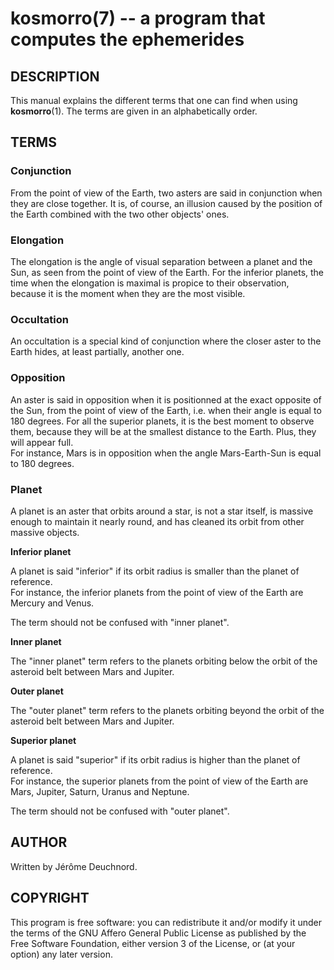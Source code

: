 # kosmorro(7) -- a program that computes the ephemerides

## DESCRIPTION

This manual explains the different terms that one can find when using **kosmorro**(1).
The terms are given in an alphabetically order.

## TERMS

### Conjunction

From the point of view of the Earth, two asters are said in conjunction when they are close together.
It is, of course, an illusion caused by the position of the Earth combined with the two other objects' ones.

### Elongation

The elongation is the angle of visual separation between a planet and the Sun, as seen from the point of view of the Earth.
For the inferior planets, the time when the elongation is maximal is propice to their observation, because it is the moment when they are the most visible.

### Occultation

An occultation is a special kind of conjunction where the closer aster to the Earth hides, at least partially, another one.

### Opposition

An aster is said in opposition when it is positionned at the exact opposite of the Sun, from the point of view of the Earth, i.e. when their angle is equal to 180 degrees.
For all the superior planets, it is the best moment to observe them, because they will be at the smallest distance to the Earth. Plus, they will appear full.  
For instance, Mars is in opposition when the angle Mars-Earth-Sun is equal to 180 degrees.

### Planet

A planet is an aster that orbits around a star, is not a star itself, is massive enough to maintain it nearly round, and has cleaned its orbit from other massive objects.

**Inferior planet**

A planet is said "inferior" if its orbit radius is smaller than the planet of reference.  
For instance, the inferior planets from the point of view of the Earth are Mercury and Venus.

The term should not be confused with "inner planet".

**Inner planet**

The "inner planet" term refers to the planets orbiting below the orbit of the asteroid belt between Mars and Jupiter.

**Outer planet**

The "outer planet" term refers to the planets orbiting beyond the orbit of the asteroid belt between Mars and Jupiter.

**Superior planet**

A planet is said "superior" if its orbit radius is higher than the planet of reference.  
For instance, the superior planets from the point of view of the Earth are Mars, Jupiter, Saturn, Uranus and Neptune.

The term should not be confused with "outer planet".

## AUTHOR

Written by Jérôme Deuchnord.

## COPYRIGHT

This program is free software: you can redistribute it and/or modify it under the terms of the GNU Affero General Public License as published by the Free Software Foundation, either version 3 of the License, or (at your option) any later version.

